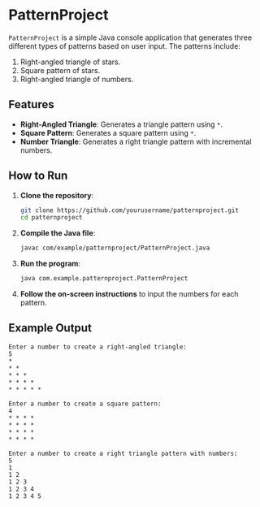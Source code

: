 

# PatternProject

`PatternProject` is a simple Java console application that generates three different types of patterns based on user input. The patterns include:

1. Right-angled triangle of stars.
2. Square pattern of stars.
3. Right-angled triangle of numbers.

## Features

- **Right-Angled Triangle**: Generates a triangle pattern using `*`.
- **Square Pattern**: Generates a square pattern using `*`.
- **Number Triangle**: Generates a right triangle pattern with incremental numbers.

## How to Run

1. **Clone the repository**:
   ```bash
   git clone https://github.com/yourusername/patternproject.git
   cd patternproject
   ```

2. **Compile the Java file**:
   ```bash
   javac com/example/patternproject/PatternProject.java
   ```

3. **Run the program**:
   ```bash
   java com.example.patternproject.PatternProject
   ```

4. **Follow the on-screen instructions** to input the numbers for each pattern.

## Example Output

```
Enter a number to create a right-angled triangle: 
5
* 
* * 
* * * 
* * * * 
* * * * * 

Enter a number to create a square pattern: 
4
* * * * 
* * * * 
* * * * 
* * * * 

Enter a number to create a right triangle pattern with numbers: 
5
1 
1 2 
1 2 3 
1 2 3 4 
1 2 3 4 5 
```

